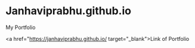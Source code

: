 # Janhaviprabhu.github.io
My Portfolio

<a href="https://janhaviprabhu.github.io/ target="_blank">Link of Portfolio</a>

